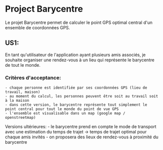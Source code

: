 Project Barycentre
==================
Le projet Barycentre permet de calculer le point GPS optimal central d'un ensemble de coordonnées GPS.

US1:
----

En tant qu'utilisateur de l'application ayant plusieurs amis associés, je souhaite organiser une rendez-vous à un lieu qui représente le barycentre de tout le monde.

### Critères d'acceptance:
    - chaque personne est identifiée par ses coordonnées GPS (lieu de travail, maison) 
    - au moment du calcul, les personnes peuvent être soit au travail soit à la maison
    - dans cette version, le barycentre représente tout simplement le point central pour tout le monde du point de vue GPS
    - l'ensemble est visualisable dans un map (google map /  openstreetmap)

Versions ultérieures:
    - le barycentre prend en compte le mode de transport avec une estimation du temps de trajet
        -> temps de trajet optimal pour chaque amis invités
    - on proposera des lieux de rendez-vous à proximité du barycentre
